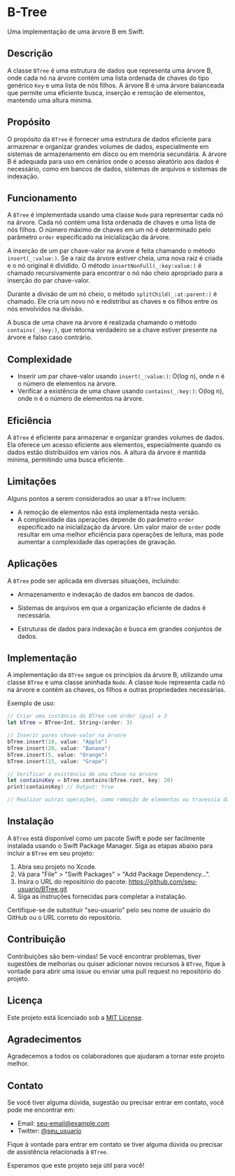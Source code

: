 # B-Tree

Uma implementação de uma árvore B em Swift.

## Descrição

A classe `BTree` é uma estrutura de dados que representa uma árvore B, onde cada nó na árvore contém uma lista ordenada de chaves do tipo genérico `Key` e uma lista de nós filhos. A árvore B é uma árvore balanceada que permite uma eficiente busca, inserção e remoção de elementos, mantendo uma altura mínima.

## Propósito

O propósito da `BTree` é fornecer uma estrutura de dados eficiente para armazenar e organizar grandes volumes de dados, especialmente em sistemas de armazenamento em disco ou em memória secundária. A árvore B é adequada para uso em cenários onde o acesso aleatório aos dados é necessário, como em bancos de dados, sistemas de arquivos e sistemas de indexação.

## Funcionamento

A `BTree` é implementada usando uma classe `Node` para representar cada nó na árvore. Cada nó contém uma lista ordenada de chaves e uma lista de nós filhos. O número máximo de chaves em um nó é determinado pelo parâmetro `order` especificado na inicialização da árvore.

A inserção de um par chave-valor na árvore é feita chamando o método `insert(_:value:)`. Se a raiz da árvore estiver cheia, uma nova raiz é criada e o nó original é dividido. O método `insertNonFull(_:key:value:)` é chamado recursivamente para encontrar o nó não cheio apropriado para a inserção do par chave-valor.

Durante a divisão de um nó cheio, o método `splitChild(_:at:parent:)` é chamado. Ele cria um novo nó e redistribui as chaves e os filhos entre os nós envolvidos na divisão.

A busca de uma chave na árvore é realizada chamando o método `contains(_:key:)`, que retorna verdadeiro se a chave estiver presente na árvore e falso caso contrário.

## Complexidade

- Inserir um par chave-valor usando `insert(_:value:)`: O(log n), onde n é o número de elementos na árvore.
- Verificar a existência de uma chave usando `contains(_:key:)`: O(log n), onde n é o número de elementos na árvore.

## Eficiência

A `BTree` é eficiente para armazenar e organizar grandes volumes de dados. Ela oferece um acesso eficiente aos elementos, especialmente quando os dados estão distribuídos em vários nós. A altura da árvore é mantida mínima, permitindo uma busca eficiente.

## Limitações

Alguns pontos a serem considerados ao usar a `BTree` incluem:

- A remoção de elementos não está implementada nesta versão.
- A complexidade das operações depende do parâmetro `order` especificado na inicialização da árvore. Um valor maior de `order` pode resultar em uma melhor eficiência para operações de leitura, mas pode aumentar a complexidade das operações de gravação.

## Aplicações

A `BTree` pode ser aplicada em diversas situações, incluindo:

- Armazenamento e indexação de dados em bancos de dados.
- Sistemas de arquivos em que a organização eficiente de dados é necessária.


- Estruturas de dados para indexação e busca em grandes conjuntos de dados.

## Implementação

A implementação da `BTree` segue os princípios da árvore B, utilizando uma classe `BTree` e uma classe aninhada `Node`. A classe `Node` representa cada nó na árvore e contém as chaves, os filhos e outras propriedades necessárias.

Exemplo de uso:

```swift
// Criar uma instância da BTree com order igual a 3
let bTree = BTree<Int, String>(order: 3)

// Inserir pares chave-valor na árvore
bTree.insert(10, value: "Apple")
bTree.insert(20, value: "Banana")
bTree.insert(5, value: "Orange")
bTree.insert(15, value: "Grape")

// Verificar a existência de uma chave na árvore
let containsKey = bTree.contains(bTree.root, key: 20)
print(containsKey) // Output: true

// Realizar outras operações, como remoção de elementos ou travessia da árvore
```

## Instalação

A `BTree` está disponível como um pacote Swift e pode ser facilmente instalada usando o Swift Package Manager. Siga as etapas abaixo para incluir a `BTree` em seu projeto:

1. Abra seu projeto no Xcode.
2. Vá para "File" > "Swift Packages" > "Add Package Dependency...".
3. Insira o URL do repositório do pacote: https://github.com/seu-usuario/BTree.git
4. Siga as instruções fornecidas para completar a instalação.

Certifique-se de substituir "seu-usuario" pelo seu nome de usuário do GitHub ou o URL correto do repositório.

## Contribuição

Contribuições são bem-vindas! Se você encontrar problemas, tiver sugestões de melhorias ou quiser adicionar novos recursos à `BTree`, fique à vontade para abrir uma issue ou enviar uma pull request no repositório do projeto.

## Licença

Este projeto está licenciado sob a [MIT License](LICENSE).

## Agradecimentos

Agradecemos a todos os colaboradores que ajudaram a tornar este projeto melhor.

## Contato

Se você tiver alguma dúvida, sugestão ou precisar entrar em contato, você pode me encontrar em:

- Email: seu-email@example.com
- Twitter: [@seu_usuario](https://twitter.com/seu_usuario)

Fique à vontade para entrar em contato se tiver alguma dúvida ou precisar de assistência relacionada à `BTree`.

Esperamos que este projeto seja útil para você!
